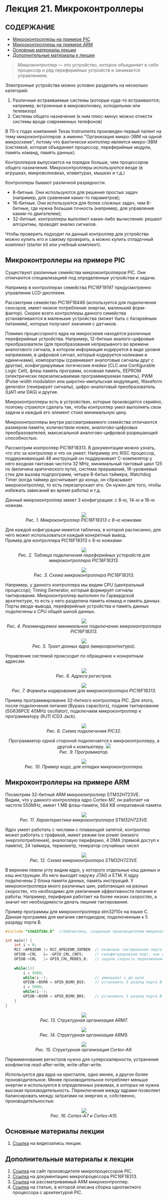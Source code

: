 # Лекция 21. Микроконтроллеры

## СОДЕРЖАНИЕ
* [Микроконтроллеры на примере PIC](#Микроконтроллеры-на-примере-PIC)
* [Микроконтроллеры на примере ARM](#Микроконтроллеры-на-примере-ARM)
* [Основные материалы лекции](#Основные-материалы-лекции)
* [Дополнительные материалы к лекции](#Дополнительные-материалы-к-лекции)

> *Микроконтроллер* — это устройство, которое объединяет в себе процессор и ряд переферийных устройств и занимается управлением. 

Электронные устройства можно условно разделить на несколько категорий:
1. Различные встраиваемые системы (которые куда-то встраиваются; например, встроенные в микроволновку, холодильник или телевизор)
2. Системы общего назначения (к ним плюс-минус можно отнести системы вроде современных телефонов)

В 70-х годах компанией Texas Instruments произведен первый патент на тему микроконтроллеров: а именно "Организация микро-ЭВМ на одной микросхеме", потому что фактически контоллер является микро-ЭВМ (системой, которая объединяет процессор, переферийные модули, память команд, память данных).

Контроллеров выпускается на порядок больше, чем процессоров общего назначения.
Микроконтроллеры используются везде (в игрушках, микроволновках, клавитурах, мышках и т.д.)

Контроллеры бывают различной разрядности.
- 8-битные. Они используются для решения простых задач (например, для сравнения каких-то параметров);
- 16-битные. Они используются для более сложных задач, чем 8-битные, где нужна большая точность (например, для управления каким-то двигателем);
- 32-битные. контроллеры выполяют какие-либо вычисления: решают алгоритмы, проводят анализ сигналов.

Чтобы проверить подходит ли данный контроллер для устройства можно купить его и самому проверить, а можно купить отладочный комплект (starter kit или учебный комплект).

## Микроконтроллеры на примере PIC

Существуют различные семейства микроконтроллеров PIC. Они отличаются специализацией под определенные устройства и задачи.

Например в контроллерах семейства PIC16F19197 предусмотренно управление LCD-дисплеем.

Рассмотрим семейство PIC16F18446 (используется для подключения сенсоров, имеет низкое потребление энергии, маленький форм-фактор). Скорее всего контроллеры данного семейства устанавливаются в маленькие устройства (может быть с батарейным питанием), которые получают значения с датчиков.

Помимо процессорного ядра на микросхеме находятся различные переферийные устройства.
Например, 12-битные аналого-цифровые преобразователи (для преобразования непрерывного во времени аналогового сигнала, в котором информация кодируется в виде уровня напряжения, в цифровой сигнал, который кодируется ноликами и единичками), компораторы (сравнивают аналоговые сигналы друг с другом), конфигурируемые логические ячейки (CLC или Configurable Logic Cell), флеш память программ, основная память, EEPROM (электрически перезаписываемая программируемая память), PWM (Pulse-width modulation или широтно-импульсная модуляция), Waveform generator (генерирует сигналы), цифро-аналоговый преобразователь (ЦАП или DAG) и другие.

Микроконтроллеры есть в устройствах, которые производятся серийно, поэтому страются сделать так, чтобы контроллер умел выполнять свои задачи и каждый его элемент стоил минимальную цену.

Микроконтроллеры внутри рассматриваемого семейства отличаются размером памяти, количеством ножек, аналогово-цифровых преобразователей, максисальной аналогово-цифровой разрешающей способностью.

Рассмотрим контроллер PIC16F18313. В документации можно узнать, что это за контроллер и что он умеет. 
Например это RISC процессор, поддерживающий 48 инструкций он поддерживает C-компилятор у него входная тактовая частота 32 MHz, минимальный тактовый цикл 125 ns (величина критического пути), система прерываний, 16-уровневый стек для вызова подпрограмм, четыре 8-битых таймера, Watchdog Timer (когда таймер досчитывает до конца, он сбрасывает микроконтроллер, то есть перезапускает его. Он нужен для того, чтобы избежать зависаний во время работы) и т.д. 

Данный микроконтроллер имеет 3 конфигурации: с 8-ю, 14-ю и 16-ю ножкам.  
<div align="center">

![](../../ПМ/pictures/lecture21/pic1.png)  
*Рис. 1. Микроконтроллер PIC16F18313 с 8-ю ножками.*
</div>

Для каждой кофигурации имеется табличка, в которой расписанно, для чего может использоваться каждый конкретный вывод.  
Пример для контроллера PIC16F18313 с 8-ю ножками:
<div align="center">

![](../../ПМ/pictures/lecture21/pic2.png)  
*Рис. 2. Таблица подключения переферийных усторойств для микроконтроллера PIC16F18313.*
</div>

<div align="center">

![](../../ПМ/pictures/lecture21/pic3.png)  
*Рис. 3. Схема микроконтроллера PIC16F18313.*
</div>  
Например, у данного контроллера мы видим CPU (центральный процессор); Timing Generator, который формирует сигналы тактирования. Микроконтроллер выполнен по Гарвардской архитектуре, то есть у него разделена память команд и память данных. Порты ввода-вывода, переферийные устройства и память данных подключены к CPU общей шиной данных.

<div align="center">

![](../../ПМ/pictures/lecture21/pic4.png)  
*Рис. 4. Рекомендуемое минимальное подключение микроконтроллера PIC16F18313.*
</div>

<div align="center">

![](../../ПМ/pictures/lecture21/pic5.png)  
*Рис. 5. Тракт данных ядра (микроархитектура).*
</div>

Управление системой происходит по обращению к конкретным адресам:  
<div align="center">

![](../../ПМ/pictures/lecture21/pic6.png)  
*Рис. 6. Адреса регистров.*
</div> 

<div align="center">

![](../../ПМ/pictures/lecture21/pic7.png)  
*Рис. 7. Форматы кодирования для микроконтроллера PIC16F18313.*
</div>

Пример программирование 32-битного контроллера PIC. Для этого, после подключения питания (Bypass capacitors), подаем тактирование (SG636PCE 40MHz oscillator), подключаем микроконтроллер к программатору (RJ11 ICD3 Jack).
<div align="center">

![](../../ПМ/pictures/lecture21/pic8.png)  
*Рис. 8. Схема подключения PIC32.*
</div>  
<div align="center">

Программатор одной стороной подключается к микроконтроллеру, а другой к компьютеру.
![](../../ПМ/pictures/lecture21/pic9.png)  
*Рис. 9. Программатор.*
</div>  
<div align="center">

![](../../ПМ/pictures/lecture21/pic10.png)  
*Рис. 10. Пример кода, для отладки микроконтроллера.*
</div>  

## Микроконтроллеры на примере ARM

Посмотрим 32-битный ARM микроконтроллер STM32H723VE.  
Видим, что у данного контроллера ядро Cortex-M7, он работает на частоте 550MHz, имеет 1 MB флэш-памяти, 564 KB оперативной памяти.
<div align="center">

![](../../ПМ/pictures/lecture21/pic11.png)  
*Рис. 11. Характеристики микроконтроллера STM32H723VE.*
</div>  

Ядро умеет работать с числами с плавающей запятой, контроллер может работать с графикой, имеет режим low power (низкого энергопотребления), аналоговую периферию, 4 DMA (прямой доступ к памяти), 24 таймера, термометр, генератор случайных чисел

<div align="center">

![](../../ПМ/pictures/lecture21/pic12.png)  
*Рис. 12. Схема микроконтроллера STM32H723VE.*
</div>  
В верхнем левом углу видим ядро, у которого отдельные кэш данных и кэш инструкции. Из него выходят наружу JTAG и ETM. К ядру подключены 2 блока памяти данных, память инструкций. У микроконтроллера много различных шин, работающих на разных скоростях, что необходимо для увеличения эффективности питания и работы. Например, периферия работает на более низких скоростях, а значит нет необходимости делать лишние тактирования.

Пример программы для микроконтроллера stm32f10x на языке C. Данная программа для мигания светодиодом, подключенным к 5 разряду порта B.
```C
#include "stm32f10x.h"  //библиотека, созданная производителем микроконтроллеров 

int main() {
    int i = 0;
    RCC->APB2ENR |= RCC_APB2ENR_IOPBEN  // включили тактирование порта B
    GPIOB->CRL   &= ~GPIO_CRL_CNFS;     // сконфигурировали порт, как выходной
    GPIOB->CRL   |= GPIO_CRL_MODES_0;   // задали скорость переключения порта
    
    while(1){
        i = 5000;
        while(i--);                     // уменьшает i до нуля
        GPIOB->BSRR = GPIO_BSRR_BS5;    // установить 5 разряд порта B в единицу
        i = 5000;
        while(i--);
        GPIOB->BSRR = GPIO_BSRR_BR5;    // установить 5 разряд порта B в ноль
    }
}
```  

<div align="center">

![](../../ПМ/pictures/lecture21/pic13.png)  
*Рис. 13. Структурная организация ARM7.*
</div>  

<div align="center">

![](../../ПМ/pictures/lecture21/pic14.png)  
*Рис. 14. Структурная организация ARM9.*
</div>  

<div align="center">

![](../../ПМ/pictures/lecture21/pic15.png)  
*Рис. 15. Структурная организация Cortex-A9.*
</div>  
Переименование регистров нужно для суперскалярности, устранения конфликтов read-after-write, write-after-write. 

Используется два ядра на кристалле, одно менее, а другое более производительное. Менее производительное потребляет меньше энергии и используется в определенных режимах, в которых не нужна высокая производительность. Переключения между ядрами позволяет балансировать между затратами на энергию и, собственно, производительностью
<div align="center">

![](../../ПМ/pictures/lecture21/pic16.png)  
*Рис. 16. Cortex-A7 и Cortex-A15.*
</div>  

## Основные материалы лекции

1. [Ссылка](https://www.youtube.com/watch?v=Z0ohQdYn2VU&list=PL0def37HEo5KHPjwK7A5bd4RJGg4djPVf&index=21) на видеозапись лекции.


## Дополнительные материалы к лекции

1. [Ссылка](https://www.microchip.com/en-us/products/microcontrollers-and-microprocessors/8-bit-mcus/pic-mcus) на сайт производителя микропроцессоров PIC.
2.  [Ссылка](https://ww1.microchip.com/downloads/aemDocuments/documents/MCU08/ProductDocuments/DataSheets/40001799F.pdf) на документацию микропроцессора PIC16F18313. 
3.  [Ссылка](https://www.st.com/en/microcontrollers-microprocessors/stm32h723ve.html) на рассматриваемый ARM микроконтроллер. 
4.  [Ссылка](https://onedrive.live.com/?authkey=%21AIXUSz0MyutL6hs&cid=1FF28DEC684C2C56&id=1FF28DEC684C2C56%2181801&parId=1FF28DEC684C2C56%2181696&o=OneUp) на статью, в которой описана сборка однотактного процессора с архитектурой PIC.

